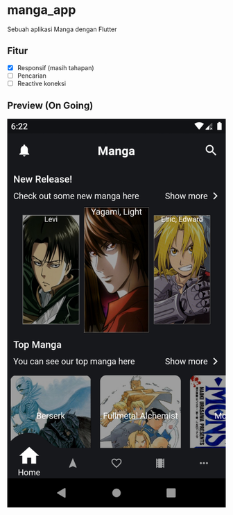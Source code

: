 # manga_app

Sebuah aplikasi Manga dengan Flutter

## Fitur
- [x] Responsif (masih tahapan)
- [ ] Pencarian
- [ ] Reactive koneksi
## Preview (On Going)
<img src=".preview/preview.png" alt="preview.png">
